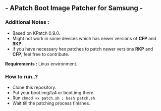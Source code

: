 ## - APatch Boot Image Patcher for Samsung -

### Additional Notes :
- Based on KPatch 0.9.0.
- Might not work in some devices which has newer versions of **CFP** and **RKP**.
- If you have necessary hex patches to patch newer versions **RKP** and **CFP**, feel free to contribute.

**Requirements :** Linux environment.

### How to run..?
- Clone this repository.
- Put your boot.img/lz4 or boot.img there.
- Run ```chmod +x patch.sh ; bash patch.sh```
- Wait till the patching process finishes.